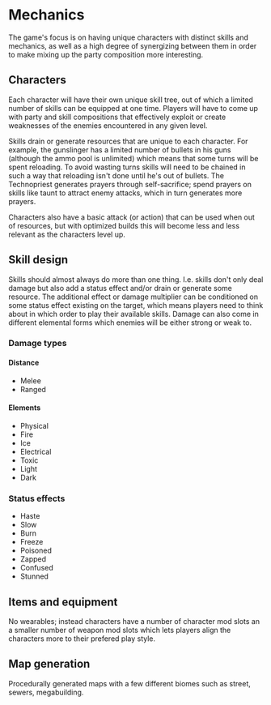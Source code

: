 # Mechanics
The game's focus is on having unique characters with distinct skills and mechanics, as well as a high degree of synergizing between them in order to make mixing up the party composition more interesting.

## Characters
Each character will have their own unique skill tree, out of which a limited number of skills can be equipped at one time. Players will have to come up with party and skill compositions that effectively exploit or create weaknesses of the enemies encountered in any given level.

Skills drain or generate resources that are unique to each character. For example, the gunslinger has a limited number of bullets in his guns (although the ammo pool is unlimited) which means that some turns will be spent reloading. To avoid wasting turns skills will need to be chained in such a way that reloading isn't done until he's out of bullets. The Technopriest generates prayers through self-sacrifice; spend prayers on skills like taunt to attract enemy attacks, which in turn generates more prayers.

Characters also have a basic attack (or action) that can be used when out of resources, but with optimized builds this will become less and less relevant as the characters level up.

## Skill design
Skills should almost always do more than one thing. I.e. skills don't only deal damage but also add a status effect and/or drain or generate some resource. The additional effect or damage multiplier can be conditioned on some status effect existing on the target, which means players need to think about in which order to play their available skills. Damage can also come in different elemental forms which enemies will be either strong or weak to.

### Damage types

#### Distance
- Melee
- Ranged

#### Elements
- Physical
- Fire
- Ice
- Electrical
- Toxic
- Light
- Dark

### Status effects
- Haste
- Slow
- Burn
- Freeze
- Poisoned
- Zapped
- Confused
- Stunned

## Items and equipment
No wearables; instead characters have a number of character mod slots an a smaller number of weapon mod slots which lets players align the characters more to their prefered play style.

## Map generation
Procedurally generated maps with a few different biomes such as street, sewers, megabuilding.
